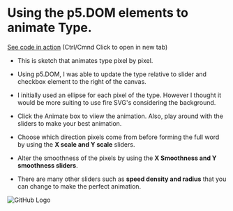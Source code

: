 # Using the p5.DOM elements to animate Type.

[See code in action](https://mgn00150905.github.io/GenerativeDesignProjects/Animation_With_DOM) (Ctrl/Cmnd Click to open in new tab)

* This is sketch that animates type pixel by pixel.

* Using p5.DOM, I was able to update the type relative to slider and checkbox element to the right of the canvas.

* I initially used an ellipse for each pixel of the type. However I thought it would be more suiting to use fire SVG's considering the    background.

* Click the Animate box to viiew the animation. Also, play around with the sliders to make your best animation.

* Choose which direction pixels come from before forming the full word by using the __X scale and Y scale__ sliders.

* Alter the smoothness of the pixels by using the __X Smoothness and Y smoothness sliders__.

* There are many other sliders such as __speed density and radius__ that you can change to make the perfect animation.

![GitHub Logo](/controls.png)
